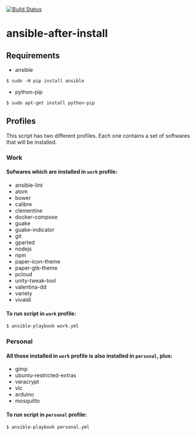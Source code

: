 [![Build Status](https://travis-ci.org/brunosavyofs/ansible-after-install.svg?branch=master)](https://travis-ci.org/brunosavyofs/ansible-after-install)

# ansible-after-install

## Requirements

- ansible
```
$ sudo -H pip install ansible
```
- python-pip
```
$ sudo apt-get install python-pip
```

## Profiles

This script has two different profiles. Each one contains a set of softwares that will be installed.

### Work
#### Sofwares which are installed in ```work``` profile:
- ansible-lint
- atom
- bower
- calibre
- clementine
- docker-compose
- guake
- guake-indicator
- git
- gparted
- nodejs
- npm
- paper-icon-theme
- paper-gtk-theme
- pcloud
- unity-tweak-tool
- valentina-dd
- variety
- vivaldi

#### To run script in ```work``` profile:
```bash
$ ansible-playbook work.yml
```

### Personal
#### All those installed in ```work``` profile is also installed in ```personal```, plus:

- gimp
- ubuntu-restricted-extras
- veracrypt
- vlc
- arduino
- mosquitto

#### To run script in ```personal``` profile:
```bash
$ ansible-playbook personal.yml
```
